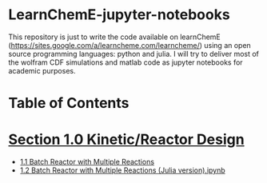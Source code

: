 # LearnChemE-jupyter-notebooks
This repository is just to write the code available on learnChemE (https://sites.google.com/a/learncheme.com/learncheme/) using an open source programming languages: python and julia. I will try to deliver most of the wolfram CDF simulations and matlab code as jupyter notebooks for academic purposes. 

# Table of Contents
# [Section 1.0 Kinetic/Reactor Design ](https://github.com/jeff-ball/LearnChemE-jupyter-notebooks/tree/main/kinetics-reactor-design)
* [1.1 Batch Reactor with Multiple Reactions](https://github.com/jeff-ball/LearnChemE-jupyter-notebooks/blob/main/kinetics-reactor-design/Batch%20Reactor%20with%20Multiple%20Reactions.ipynb)
* [1.2 Batch Reactor with Multiple Reactions (Julia version).ipynb](https://github.com/jeff-ball/LearnChemE-jupyter-notebooks/blob/main/kinetics-reactor-design/Batch%20Reactor%20with%20Multiple%20Reactions%20(Julia%20version).ipynb)
